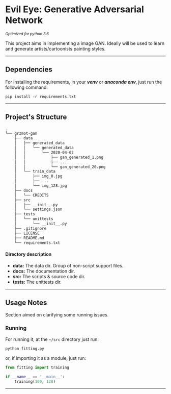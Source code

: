 # Evil Eye: Generative Adversarial Network

<small>_Optimized for python 3.6_</small>

This project aims in implementing a image GAN. Ideally will be used to learn 
and generate artists/cartoonists painting styles.

----------------------

## Dependencies

For installing the requirements, in your ___venv___ or ___anaconda env___, 
just run the following command:

```shell script
pip install -r requirements.txt
```
----------------

## Project's Structure

```bash 
.
└── grzmot-gan
    ├── data
    │   ├── generated_data
    │   │   └── generated_data
    │   │       └── 2020-04-02
    │   │           ├── gan_generated_1.png
    │   │           ├── ...
    │   │           └── gan_generated_20.png
    │   └── train_data
    │       ├── img_0.jpg
    │       ├── ...
    │       └── img_128.jpg
    ├── docs
    │   └── CREDITS
    ├── src
    │   ├── __init__.py
    │   └── settings.json
    ├── tests
    │   └── unittests
    │       └── __init__.py
    ├── .gitignore
    ├── LICENSE
    ├── README.md
    └── requirements.txt
```

#### Directory description

- __data:__ The data dir. Group of non-script support files.
- __docs:__ The documentation dir.
- __src:__ The scripts & source code dir.
- __tests:__ The unittests dir.

----------------

## Usage Notes

Section aimed on clarifying some running issues.

### Running

For running it, at the `~/src` directory just run:

```shell script
python fitting.py
``` 

or, if importing it as a module, just run:
````python
from fitting import training

if __name__ == '__main__':
    training(100, 128)
````

---------------
